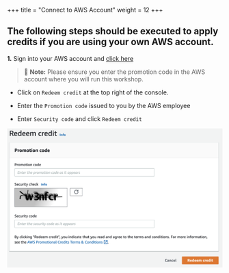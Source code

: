 +++
title = "Connect to AWS Account"
weight = 12
+++

## The following steps should be executed to apply credits if you are using your own AWS account.

**1.** Sign into your AWS account and [click here](https://console.aws.amazon.com/billing/home?#/credits)

> 📝 **Note:** Please ensure you enter the promotion code in the AWS account where you will run this workshop.

* Click on `Redeem credit` at the top right of the console.

* Enter the `Promotion code` issued to you by the AWS employee

* Enter `Security code` and click `Redeem credit`

![redeem-credit](images/redeem-credit.png)